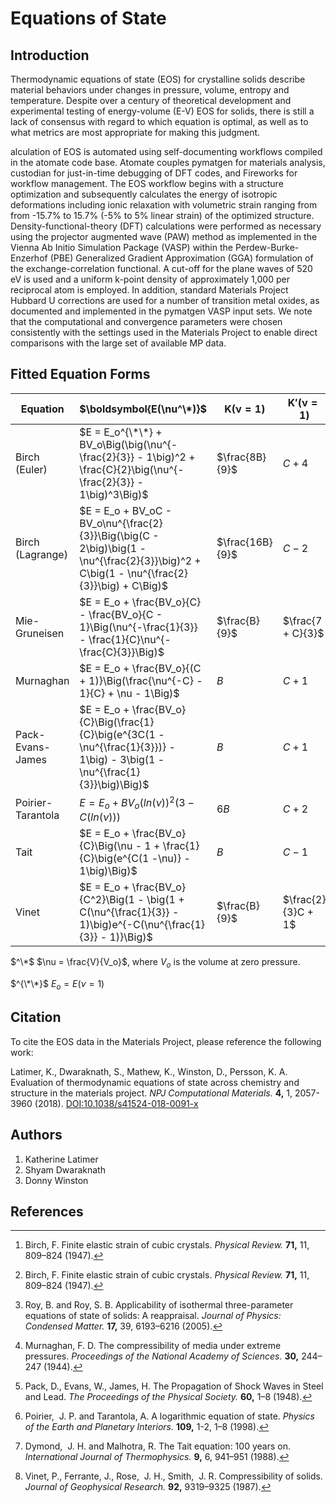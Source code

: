 # Equations of State

## Introduction

Thermodynamic equations of state (EOS) for crystalline solids describe
material behaviors under changes in pressure, volume, entropy and
temperature. Despite over a century of theoretical development and
experimental testing of energy-volume (E-V) EOS for solids, there is
still a lack of consensus with regard to which equation is optimal, as
well as to what metrics are most appropriate for making this
judgment.

alculation of EOS is automated using self-documenting workflows
compiled in the atomate code base. Atomate couples pymatgen for materials
analysis, custodian for just-in-time debugging of DFT codes, and
Fireworks for workflow management. The EOS workflow begins with a
structure optimization and subsequently calculates the energy of
isotropic deformations including ionic relaxation with volumetric strain
ranging from from -15.7% to 15.7% (-5% to 5% linear strain) of the
optimized structure. Density-functional-theory (DFT) calculations were
performed as necessary using the projector augmented wave (PAW) method
as implemented in the Vienna Ab Initio Simulation Package (VASP) within
the Perdew-Burke-Enzerhof (PBE) Generalized Gradient Approximation (GGA)
formulation of the exchange-correlation functional. A cut-off for the
plane waves of 520 eV is used and a uniform k-point density of
approximately 1,000 per reciprocal atom is employed. In addition,
standard Materials Project Hubbard U corrections are used for a number
of transition metal oxides, as documented and implemented in the
pymatgen VASP input sets. We note that the computational and convergence
parameters were chosen consistently with the settings used in the
Materials Project to enable direct comparisons with the large set of
available MP data.

## Fitted Equation Forms

| **Equation**      | **$\boldsymbol{E(\nu^\*)}$**                                                                                                               | **$\boldsymbol{K(\nu = 1)}$** | **$\boldsymbol{K'(\nu = 1)}$** | **Ref** |
| ----------------- | ------------------------------------------------------------------------------------------------------------------------------------------ | ----------------------------- | ------------------------------ | ------- |
| Birch (Euler)     | $E = E_o^{\*\*} + BV_o\Big(\big(\nu^{-\frac{2}{3}} - 1\big)^2 + \frac{C}{2}\big(\nu^{-\frac{2}{3}} - 1\big)^3\Big)$                        | $\frac{8B}{9}$                | $C + 4$                        | [^1]    |
| Birch (Lagrange)  | $E = E_o + BV_oC - BV_o\nu^{\frac{2}{3}}\Big(\big(C - 2\big)\big(1 - \nu^{\frac{2}{3}}\big)^2 + C\big(1 - \nu^{\frac{2}{3}}\big) + C\Big)$ | $\frac{16B}{9}$               | $C - 2$                        | [^1]    |
| Mie-Gruneisen     | $E = E_o + \frac{BV_o}{C} - \frac{BV_o}{C - 1}\Big(\nu^{-\frac{1}{3}} - \frac{1}{C}\nu^{-\frac{C}{3}}\Big)$                                | $\frac{B}{9}$                 | $\frac{7 + C}{3}$              | [^2]    |
| Murnaghan         | $E = E_o + \frac{BV_o}{(C + 1)}\Big(\frac{\nu^{-C} - 1}{C} + \nu - 1\Big)$                                                                 | $B$                           | $C + 1$                        | [^3]    |
| Pack-Evans-James  | $E = E_o + \frac{BV_o}{C}\Big(\frac{1}{C}\big(e^{3C(1 - \nu^{\frac{1}{3}})} - 1\big) - 3\big(1 -\nu^{\frac{1}{3}}\big)\Big)$               | $B$                           | $C + 1$                        | [^4]    |
| Poirier-Tarantola | $E = E_o + BV_o\Big(ln(\nu)\Big)^2\Big(3 - C\big(ln(\nu)\big)\Big)$                                                                        | $6B$                          | $C + 2$                        | [^5]    |
| Tait              | $E = E_o + \frac{BV_o}{C}\Big(\nu - 1 + \frac{1}{C}\big(e^{C(1 -\nu)} - 1\big)\Big)$                                                       | $B$                           | $C - 1$                        | [^6]    |
| Vinet             | $E = E_o + \frac{BV_o}{C^2}\Big(1 - \big(1 + C(\nu^{\frac{1}{3}} - 1)\big)e^{-C(\nu^{\frac{1}{3}} - 1)}\Big)$                              | $\frac{B}{9}$                 | $\frac{2}{3}C + 1$             | [^7]    |

$^\*$ $\nu = \frac{V}{V_o}$, where $V_o$ is the volume at zero pressure.

$^{\*\*}$ $E_o = E(\nu = 1)$

## Citation

To cite the EOS data in the Materials Project, please reference the following work:

Latimer, K., Dwaraknath, S., Mathew, K., Winston, D., Persson, K. A.
Evaluation of thermodynamic equations of state across chemistry and structure in the materials project.
_NPJ Computational Materials._ **4,** 1, 2057-3960 (2018).
[DOI:10.1038/s41524-018-0091-x](https://doi.org/10.1038/s41524-018-0091-x)

## Authors

1.  Katherine Latimer
2.  Shyam Dwaraknath
3.  Donny Winston

## References

[^1]:
    Birch, F. Finite elastic strain of cubic crystals. _Physical
    Review._ **71,** 11, 809–824 (1947).

[^2]:
    Roy, B. and Roy, S. B. Applicability of isothermal three-parameter
    equations of state of solids: A reappraisal. _Journal of Physics:
    Condensed Matter._ **17,** 39, 6193–6216 (2005).

[^3]:
    Murnaghan, F. D. The compressibility of media under extreme pressures.
    _Proceedings of the National Academy of Sciences._ **30,**
    244–247 (1944).

[^4]:
    Pack, D., Evans, W., James, H. The Propagation of Shock Waves in Steel
    and Lead. _The Proceedings of the Physical Society._
    **60,** 1–8 (1948).

[^5]:
    Poirier,  J. P. and Tarantola, A. A logarithmic equation of state.
    _Physics of the Earth and Planetary Interiors._ **109,**
    1-2, 1–8 (1998).

[^6]:
    Dymond,  J. H. and Malhotra, R. The Tait equation: 100 years on.
    _International Journal of Thermophysics._ **9,** 6, 941–951
    (1988).

[^7]:
    Vinet, P., Ferrante, J., Rose,  J. H., Smith,  J. R. Compressibility of
    solids. _Journal of Geophysical Research._ **92,**
    9319–9325 (1987).
